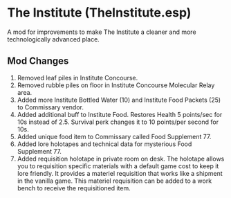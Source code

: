 # The Institute (TheInstitute.esp)
A mod for improvements to make The Institute a cleaner and more technologically advanced place.

## Mod Changes
1. Removed leaf piles in Institute Concourse.
2. Removed rubble piles on floor in Institute Concourse Molecular Relay area.
3. Added more Institute Bottled Water (10) and Institute Food Packets (25) to Commissary vendor.
4. Added additional buff to Institute Food. Restores Health 5 points/sec for 10s instead of 2.5. Survival perk changes it to 10 points/per second for 10s.
5. Added unique food item to Commissary called Food Supplement 77.
6. Added lore holotapes and technical data for mysterious Food Supplement 77.
7. Added requisition holotape in private room on desk. The holotape allows you to requisition specific materials with a default game cost to keep it lore friendly. It provides a materiel requisition that works like a shipment in the vanilla game. This materiel requisition can be added to a work bench to receive the requisitioned item.
